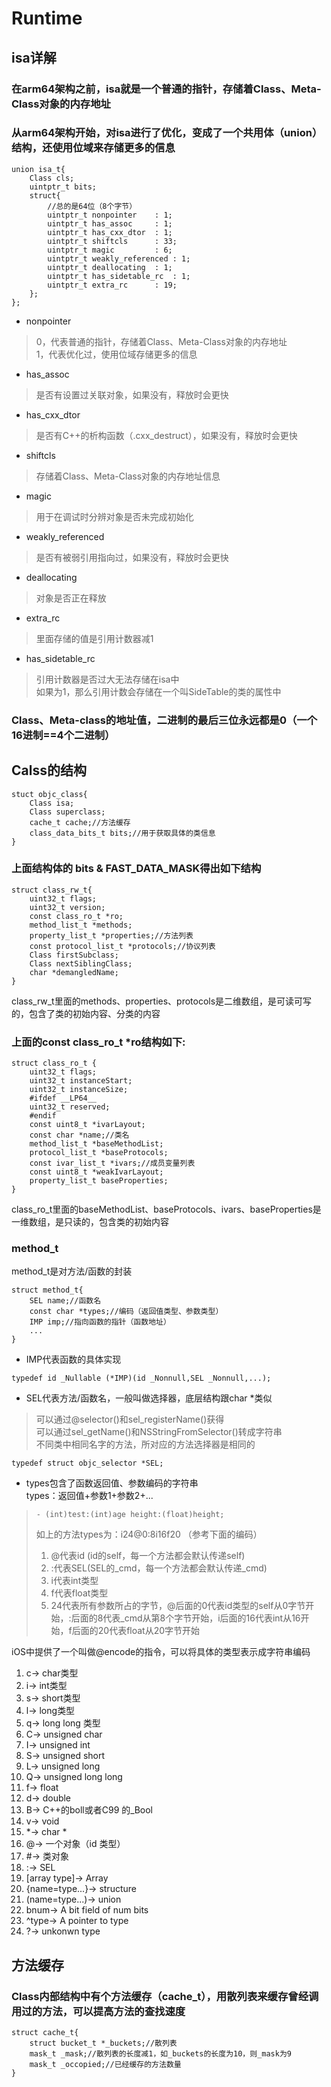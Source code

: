 # Runtime
## isa详解
### 在arm64架构之前，isa就是一个普通的指针，存储着Class、Meta-Class对象的内存地址
### 从arm64架构开始，对isa进行了优化，变成了一个共用体（union）结构，还使用位域来存储更多的信息
```objc
union isa_t{
    Class cls;
    uintptr_t bits;
    struct{
        //总的是64位（8个字节）
        uintptr_t nonpointer    : 1;
        uintptr_t has_assoc     : 1;
        uintptr_t has_cxx_dtor  : 1;
        uintptr_t shiftcls      : 33;
        uintptr_t magic         : 6;
        uintptr_t weakly_referenced : 1;
        uintptr_t deallocating  : 1;
        uintptr_t has_sidetable_rc  : 1;
        uintptr_t extra_rc      : 19;
    };
};
```
- nonpointer
> 0，代表普通的指针，存储着Class、Meta-Class对象的内存地址  
> 1，代表优化过，使用位域存储更多的信息

- has_assoc
> 是否有设置过关联对象，如果没有，释放时会更快

- has_cxx_dtor
> 是否有C++的析构函数（.cxx_destruct），如果没有，释放时会更快

- shiftcls
> 存储着Class、Meta-Class对象的内存地址信息

- magic
> 用于在调试时分辨对象是否未完成初始化

- weakly_referenced
> 是否有被弱引用指向过，如果没有，释放时会更快

- deallocating
> 对象是否正在释放

- extra_rc
> 里面存储的值是引用计数器减1

- has_sidetable_rc
> 引用计数器是否过大无法存储在isa中  
> 如果为1，那么引用计数会存储在一个叫SideTable的类的属性中

### Class、Meta-class的地址值，二进制的最后三位永远都是0（一个16进制==4个二进制）

## Calss的结构
```objc
stuct objc_class{
    Class isa;
    Class superclass;
    cache_t cache;//方法缓存
    class_data_bits_t bits;//用于获取具体的类信息
}
```
### 上面结构体的 bits & FAST_DATA_MASK得出如下结构
```objc
struct class_rw_t{
    uint32_t flags;
    uint32_t version;
    const class_ro_t *ro;
    method_list_t *methods;
    property_list_t *properties;//方法列表
    const protocol_list_t *protocols;//协议列表
    Class firstSubclass;
    Class nextSiblingClass;
    char *demangledName;
}
```
class_rw_t里面的methods、properties、protocols是二维数组，是可读可写的，包含了类的初始内容、分类的内容

### 上面的const class_ro_t *ro结构如下:

```objc
struct class_ro_t {
    uint32_t flags;
    uint32_t instanceStart;
    uint32_t instanceSize;
    #ifdef __LP64__
    uint32_t reserved;
    #endif
    const uint8_t *ivarLayout;
    const char *name;//类名
    method_list_t *baseMethodList;
    protocol_list_t *baseProtocols;
    const ivar_list_t *ivars;//成员变量列表
    const uint8_t *weakIvarLayout;
    property_list_t baseProperties;
}
```
class_ro_t里面的baseMethodList、baseProtocols、ivars、baseProperties是一维数组，是只读的，包含类的初始内容
### method_t
method_t是对方法/函数的封装
```objc 
struct method_t{
    SEL name;//函数名
    const char *types;//编码（返回值类型、参数类型）
    IMP imp;//指向函数的指针（函数地址）
    ...
}
```
- IMP代表函数的具体实现
```objc
typedef id _Nullable (*IMP)(id _Nonnull,SEL _Nonnull,...);
```
- SEL代表方法/函数名，一般叫做选择器，底层结构跟char *类似
> 可以通过@selector()和sel_registerName()获得  
> 可以通过sel_getName()和NSStringFromSelector()转成字符串  
> 不同类中相同名字的方法，所对应的方法选择器是相同的
```objc
typedef struct objc_selector *SEL;
```
- types包含了函数返回值、参数编码的字符串  
types：返回值+参数1+参数2+...  

> 
> ```objc
> - (int)test:(int)age height:(float)height;
> ```
> 如上的方法types为：i24@0:8i16f20  （参考下面的编码）
> 1. @代表id (id的self，每一个方法都会默认传递self)
> 1. :代表SEL(SEL的_cmd，每一个方法都会默认传递_cmd)
> 1. i代表int类型
> 1. f代表float类型
> 1. 24代表所有参数所占的字节，@后面的0代表id类型的self从0字节开始，:后面的8代表_cmd从第8个字节开始，i后面的16代表int从16开始，f后面的20代表float从20字节开始

iOS中提供了一个叫做@encode的指令，可以将具体的类型表示成字符串编码  
1. c->  char类型
1. i->  int类型
1. s->  short类型
1. l->  long类型
1. q->  long long 类型
1. C->  unsigned char
1. I->  unsigned int 
1. S->  unsigned short 
1. L->  unsigned long
1. Q->  unsigned long long
1. f->  float
1. d->  double
1. B->  C++的boll或者C99 的_Bool
1. v->  void
1. *->  char *
1. @->  一个对象（id 类型）
1. #->  类对象
1. :->  SEL
1. [array type]-> Array
1. {name=type...}-> structure
1. (name=type...)-> union
1. bnum-> A bit field of num bits
1. ^type-> A pointer to type
1. ?-> unkonwn type    

## 方法缓存
### Class内部结构中有个方法缓存（cache_t），用散列表来缓存曾经调用过的方法，可以提高方法的查找速度
```objc
struct cache_t{
    struct bucket_t *_buckets;//散列表
    mask_t _mask;//散列表的长度减1，如_buckets的长度为10，则_mask为9
    mask_t _occopied;//已经缓存的方法数量
}
```